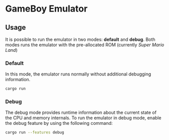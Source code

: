 # GameBoy Emulator
## Usage
It is possible to run the emulator in two modes: **default** and **debug**.
Both modes runs the emulator with the pre-allocated ROM (currently _Super Mario Land_)
### Default
In this mode, the emulator runs normally without additional debugging information.
 ```sh
cargo run
```
### Debug
The debug mode provides runtime information about the current state of the CPU and memory internals.
To run the emulator in debug mode, enable the debug feature by using the following command:
 ```sh
cargo run --features debug
```
